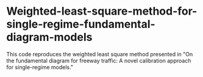 # Weighted-least-square-method-for-single-regime-fundamental-diagram-models
This code reproduces the weighted least square method presented in "On the fundamental diagram for freeway traffic: A novel calibration approach for single-regime models."
